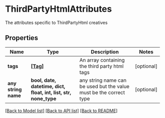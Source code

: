 # ThirdPartyHtmlAttributes

The attributes specific to ThirdPartyHtml creatives

## Properties
Name | Type | Description | Notes
------------ | ------------- | ------------- | -------------
**tags** | [**[Tag]**](Tag.md) | An array containing the third party html tags | [optional] 
**any string name** | **bool, date, datetime, dict, float, int, list, str, none_type** | any string name can be used but the value must be the correct type | [optional]

[[Back to Model list]](../README.md#documentation-for-models) [[Back to API list]](../README.md#documentation-for-api-endpoints) [[Back to README]](../README.md)


